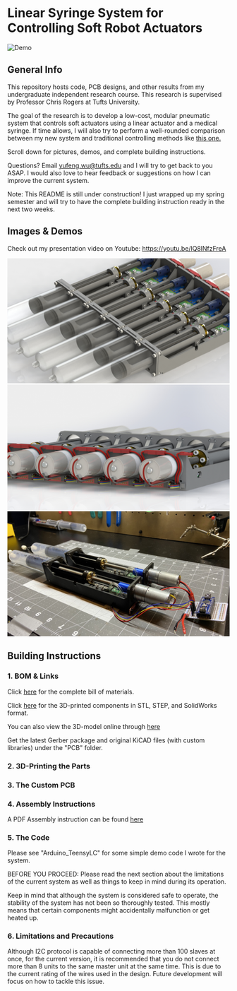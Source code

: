 # Linear Syringe System for Controlling Soft Robot Actuators

![Demo](https://github.com/EricYufengWu/PneumaticSyringeSystem/blob/master/Documentation/Demo.gif)

## General Info

This repository hosts code, PCB designs, and other results from my undergraduate independent research course. This research is supervised by Professor Chris Rogers at Tufts University.

The goal of the research is to develop a low-cost, modular pneumatic system that controls soft actuators using a linear actuator and a medical syringe. If time allows, I will also try to perform a well-rounded comparison between my new system and traditional controlling methods like [this one.](https://softroboticstoolkit.com/book/control-board)

Scroll down for pictures, demos, and complete building instructions.

Questions? Email yufeng.wu@tufts.edu and I will try to get back to you ASAP. I would also love to hear feedback or suggestions on how I can improve the current system.

Note: This README is still under construction! I just wrapped up my spring semester and will try to have the complete building instruction ready in the next two weeks. 

## Images & Demos

Check out my presentation video on Youtube: https://youtu.be/lQ8lNfzFreA

![Rendering 01](https://github.com/EricYufengWu/PneumaticSyringeSystem/blob/master/Documentation/05_04_20_Render02.JPG)
![Rendering 02](https://github.com/EricYufengWu/PneumaticSyringeSystem/blob/master/Documentation/05_04_20_Render01.JPG)
![Working Demo](https://github.com/EricYufengWu/PneumaticSyringeSystem/blob/master/Documentation/v3_2_units.jpeg)

## Building Instructions

### 1. BOM & Links
Click [here](https://docs.google.com/spreadsheets/d/1QlE3OmNmio2WvQ-pDKSaTucrADuNShoU5-5D75yimro/edit?usp=sharing) for the complete bill of materials.

Click [here](https://grabcad.com/) for the 3D-printed components in STL, STEP, and SolidWorks format.

You can also view the 3D-model online through [here](https://autode.sk/2SUinZA)

Get the latest Gerber package and original KiCAD files (with custom libraries) under the "PCB" folder.

### 2. 3D-Printing the Parts

### 3. The Custom PCB

### 4. Assembly Instructions

A PDF Assembly instruction can be found [here](https://github.com/EricYufengWu/PneumaticSyringeSystem/blob/master/Documentation/Assembly.pdf) 

### 5. The Code
Please see "Arduino_TeensyLC" for some simple demo code I wrote for the system.

BEFORE YOU PROCEED: Please read the next section about the limitations of the current system as well as things to keep in mind during its operation. 

Keep in mind that although the system is considered safe to operate, the stability of the system has not been so thoroughly tested. This mostly means that certain components might accidentally malfunction or get heated up. 

### 6. Limitations and Precautions
Although I2C protocol is capable of connecting more than 100 slaves at once, for the current version, it is recommended that you do not connect more than 8 units to the same master unit at the same time. This is due to the current rating of the wires used in the design. Future development will focus on how to tackle this issue.